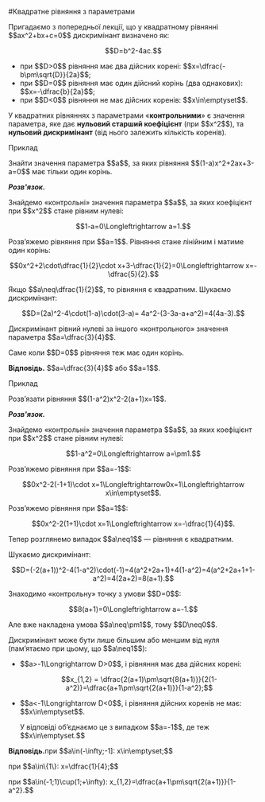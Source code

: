 #Квадратне рівняння з параметрами

<p>Пригадаємо з попередньої лекції, що у квадратному рівнянні $$ax^2+bx+c=0$$ дискримінант визначено як:</p>

<p align="center">$$D=b^2-4ac.$$</p>

<ul>
<li>при $$D>0$$ рівняння має два дійсних корені: $$x=\dfrac{-b\pm\sqrt{D}}{2a}$$;</li>
<li>при $$D=0$$ рівняння має один дійсний корінь (два однакових): $$x=-\dfrac{b}{2a}$$;</li>
<li>при $$D<0$$ рівняння не має дійсних коренів: $$x\in\emptyset$$.</li>
</ul>

<p>У квадратних рівняннях з параметрами «<b>контрольними</b>» є значення параметра, яке дає <b>нульовий старший коефіцієнт</b> (при $$x^2$$), та <b>нульовий дискримінант</b> (від нього залежить кількість коренів).</p>

<div class="space">
<div class="task-wrap">
<span class="task">Приклад</span>
<div class="task-text">
<p>Знайти значення параметра $$a$$, за яких рівняння $$(1-a)x^2+2ax+3-a=0$$ має тільки один корінь.</p>
<p><b><i>Розв'язок.</i></b></p>
<p>Знайдемо «контрольні» значення параметра $$a$$, за яких коефіцієнт при $$x^2$$ стане рівним нулеві:</p>
<p align="center">$$1-a=0\Longleftrightarrow a=1.$$</p>
<p>Розв’яжемо рівняння при $$a=1$$. Рівняння стане лінійним і матиме один корінь:</p>
<p align="center">$$0x^2+2\cdot\dfrac{1}{2}\cdot x+3-\dfrac{1}{2}=0\Longleftrightarrow x=-\dfrac{5}{2}.$$</p>
<p>Якщо $$a\neq\dfrac{1}{2}$$, то рівняння є квадратним. Шукаємо дискримінант:</p>
<p align="center">$$D=(2a)^2-4\cdot(1-a)\cdot(3-a)= 4a^2-(3-3a-a+a^2)=4(4a-3).$$</p>
<p>Дискримінант рівний нулеві за іншого «контрольного» значення параметра $$a=\dfrac{3}{4}$$.</p>
<p>Саме коли $$D=0$$ рівняння теж має один корінь.</p>
<p><b>Відповідь.</b> $$a=\dfrac{3}{4}$$ або $$a=1$$.</p>
</div>
</div>
</div>

<div class="space">
<div class="task-wrap">
<span class="task">Приклад</span>
<div class="task-text">
<p>Розв’язати рівняння $$(1-a^2)x^2-2(a+1)x=1$$.</p>
<p><b><i>Розв'язок.</i></b></p>
<p>Знайдемо «контрольні» значення параметра $$a$$, за яких коефіцієнт при $$x^2$$ стане рівним нулеві:</p>
<p align="center">$$1-a^2=0\Longleftrightarrow a=\pm1.$$</p>
<p>Розв’яжемо рівняння при $$a=-1$$:</p>
<p align="center">$$0x^2-2(-1+1)\cdot x=1\Longleftrightarrow0x=1\Longleftrightarrow x\in\emptyset$$.</p>
<p>Розв’яжемо рівняння при $$a=1$$:</p>
<p align="center">$$0x^2-2(1+1)\cdot x=1\Longleftrightarrow x=-\dfrac{1}{4}$$.</p>
<p>Тепер розглянемо випадок $$a\neq1$$ — рівняння є квадратним.</p>
<p>Шукаємо дискримінант:</p>
<p align="center">$$D=(-2(a+1))^2-4(1-a^2)\cdot(-1)=4(a^2+2a+1)+4(1-a^2)=4(a^2+2a+1+1-a^2)=4(2a+2)=8(a+1).$$</p>
<p>Знаходимо «контрольну» точку з умови $$D=0$$:</p>
<p align="center">$$8(a+1)=0\Longleftrightarrow a=-1.$$</p>
<p>Але вже накладена умова $$a\neq\pm1$$, тому $$D\neq0$$.</p>
<p>Дискримінант може бути лише більшим або меншим від нуля (пам’ятаємо при цьому, що $$a\neq1$$):</p>
<ul>
<li><p>$$a>-1\Longrightarrow D>0$$, і рівняння має два дійсних корені:</p>
<p align="center">$$x_{1,2} = \dfrac{2(a+1)\pm\sqrt{8(a+1)}}{2(1-a^2)}=\dfrac{a+1\pm\sqrt{2(a+1)}}{1-a^2};$$</p></li>
<li><p>$$a<-1\Longrightarrow D<0$$, і рівняння дійсних коренів не має: $$x\in\emptyset$$.</p>
<p>У відповіді об’єднаємо це з випадком $$a=-1$$, де теж $$x\in\emptyset.$$</p></li>
</ul>
<p><b>Відповідь.</b>при $$a\in(-\infty;-1]: x\in\emptyset;$$</p>
<p>при $$a\in\{1\}: x=\dfrac{1}{4};$$</p>
<p>при $$a\in(-1;1)\cup(1;+\infty): x_{1,2}=\dfrac{a+1\pm\sqrt{2(a+1)}}{1-a^2}.$$</p>
</div>
</div>
</div>
